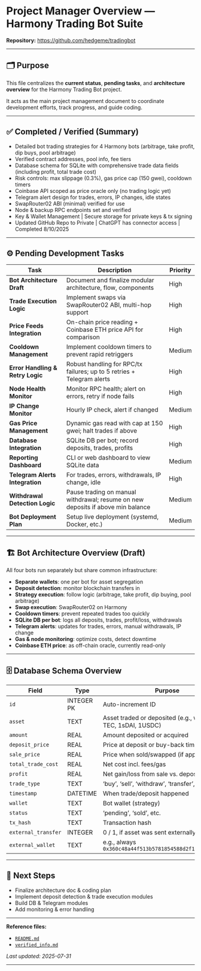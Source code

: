 # Project Manager Overview — Harmony Trading Bot Suite

**Repository:** https://github.com/hedgeme/tradingbot

---

## 🗂 Purpose

This file centralizes the **current status**, **pending tasks**, and **architecture overview** for the Harmony Trading Bot project.

It acts as the main project management document to coordinate development efforts, track progress, and guide coding.

---

## ✅ Completed / Verified (Summary)

- Detailed bot trading strategies for 4 Harmony bots (arbitrage, take profit, dip buys, pool arbitrage)
- Verified contract addresses, pool info, fee tiers
- Database schema for SQLite with comprehensive trade data fields (including profit, total trade cost)
- Risk controls: max slippage (0.3%), gas price cap (150 gwei), cooldown timers
- Coinbase API scoped as price oracle only (no trading logic yet)
- Telegram alert design for trades, errors, IP changes, idle states
- SwapRouter02 ABI (minimal) verified for use
- Node & backup RPC endpoints set and verified
- Key & Wallet Management     | Secure storage for private keys & tx signing
- Updated GitHub Repo to Private     | ChatGPT has connector access | Completed 8/10/2025                       

---

## ⚙️ Pending Development Tasks

| Task                             | Description                                                                                   | Priority |
|---------------------------------|-----------------------------------------------------------------------------------------------|----------|
| **Bot Architecture Draft**       | Document and finalize modular architecture, flow, components                                   | High     |
| **Trade Execution Logic**        | Implement swaps via SwapRouter02 ABI, multi-hop support                                       | High     |
| **Price Feeds Integration**      | On-chain price reading + Coinbase ETH price API for comparison                                | High     |
| **Cooldown Management**          | Implement cooldown timers to prevent rapid retriggers                                         | Medium   |
| **Error Handling & Retry Logic** | Robust handling for RPC/tx failures; up to 5 retries + Telegram alerts                        | High     |
| **Node Health Monitor**          | Monitor RPC health; alert on errors, retry if node fails                                      | High     |
| **IP Change Monitor**            | Hourly IP check, alert if changed                                                              | Medium   |
| **Gas Price Management**         | Dynamic gas read with cap at 150 gwei; halt trades if above                                   | High     |
| **Database Integration**         | SQLite DB per bot; record deposits, trades, profits                                           | High     |
| **Reporting Dashboard**          | CLI or web dashboard to view SQLite data                                                      | Medium   |
| **Telegram Alerts Integration** | For trades, errors, withdrawals, IP change, idle                                              | High     |
| **Withdrawal Detection Logic**   | Pause trading on manual withdrawal; resume on new deposits if above min balance               | Medium   |
| **Bot Deployment Plan**          | Setup live deployment (systemd, Docker, etc.)                                                 | Medium   |


---

## 🏗️ Bot Architecture Overview (Draft)

All four bots run separately but share common infrastructure:

- **Separate wallets**: one per bot for asset segregation
- **Deposit detection**: monitor blockchain transfers in
- **Strategy execution**: follow logic (arbitrage, take profit, dip buying, pool arbitrage)
- **Swap execution**: SwapRouter02 on Harmony
- **Cooldown timers**: prevent repeated trades too quickly
- **SQLite DB per bot**: logs all deposits, trades, profit/loss, withdrawals
- **Telegram alerts**: updates for trades, errors, manual withdrawals, IP change
- **Gas & node monitoring**: optimize costs, detect downtime
- **Coinbase ETH price**: as off-chain oracle, currently read-only

---

## 🗄️ Database Schema Overview

| Field               | Type       | Purpose                                                                                             |
| ------------------- | ---------- | --------------------------------------------------------------------------------------------------- |
| `id`                | INTEGER PK | Auto-increment ID                                                                                   |
| `asset`             | TEXT       | Asset traded or deposited (e.g., wONE, ETH, TEC, 1sDAI, 1USDC)                                      |
| `amount`            | REAL       | Amount deposited or acquired                                                                        |
| `deposit_price`     | REAL       | Price at deposit or buy-back time                                                                   |
| `sale_price`        | REAL       | Price when sold/swapped (if applicable)                                                             |
| `total_trade_cost`  | REAL       | Net cost incl. fees/gas                                                                            |
| `profit`            | REAL       | Net gain/loss from sale vs. deposit price                                                           |
| `trade_type`        | TEXT       | ‘buy’, ‘sell’, ‘withdraw’, ‘transfer’, etc.                                                         |
| `timestamp`         | DATETIME   | When trade/deposit happened                                                                         |
| `wallet`            | TEXT       | Bot wallet (strategy)                                                                               |
| `status`            | TEXT       | ‘pending’, ‘sold’, etc.                                                                             |
| `tx_hash`           | TEXT       | Transaction hash                                                                                    |
| `external_transfer` | INTEGER    | 0 / 1, if asset was sent externally                                                                  |
| `external_wallet`   | TEXT       | e.g., always `0x360c48a44f513b5781854588d2f1A40E90093c60`                                           |

---

## 📌 Next Steps

- Finalize architecture doc & coding plan
- Implement deposit detection & trade execution modules
- Build DB & Telegram modules
- Add monitoring & error handling

---

**Reference files:**
- [`README.md`](https://github.com/hedgeme/tradingbot/blob/main/README.md)
- [`verified_info.md`](https://github.com/hedgeme/tradingbot/blob/main/verified_info.md)

*Last updated: 2025-07-31*

---

